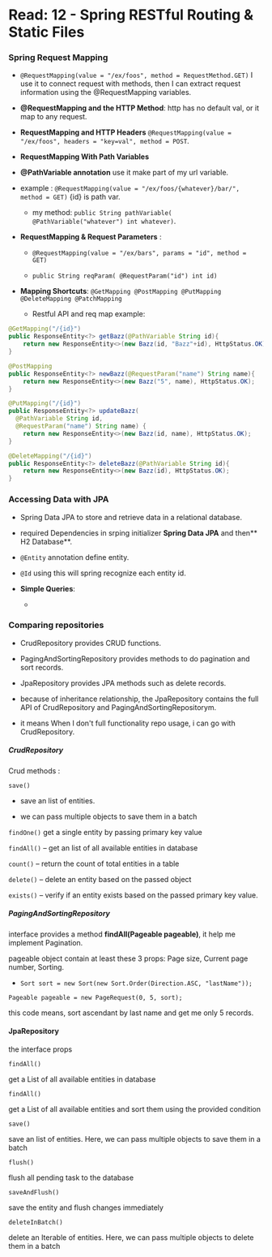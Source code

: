 # Read: 12 - Spring RESTful Routing & Static Files

### Spring Request Mapping

* `@RequestMapping(value = "/ex/foos", method = RequestMethod.GET)` I use it to connect request with methods, then I can extract request 
information using the @RequestMapping variables.

*  **@RequestMapping and the HTTP Method**: http has no default val, or it map to any request.

*  **RequestMapping and HTTP Headers** `@RequestMapping(value = "/ex/foos", headers = "key=val", method = POST`.

*  **RequestMapping With Path Variables**

* **@PathVariable annotation** use it make part of my url variable.

* example : `@RequestMapping(value = "/ex/foos/{whatever}/bar/", method = GET)`  {id} is  path var.

  * my method: `public String pathVariable( @PathVariable("whatever") int whatever)`.

* **RequestMapping & Request Parameters** : 

  * `@RequestMapping(value = "/ex/bars", params = "id", method = GET)`

  * `public String reqParam( @RequestParam("id") int id)`

* **Mapping Shortcuts**: `@GetMapping @PostMapping @PutMapping @DeleteMapping @PatchMapping`

  * Restful API and req map example:
  
```java
@GetMapping("/{id}")
public ResponseEntity<?> getBazz(@PathVariable String id){
    return new ResponseEntity<>(new Bazz(id, "Bazz"+id), HttpStatus.OK);
}

@PostMapping
public ResponseEntity<?> newBazz(@RequestParam("name") String name){
    return new ResponseEntity<>(new Bazz("5", name), HttpStatus.OK);
}

@PutMapping("/{id}")
public ResponseEntity<?> updateBazz(
  @PathVariable String id,
  @RequestParam("name") String name) {
    return new ResponseEntity<>(new Bazz(id, name), HttpStatus.OK);
}

@DeleteMapping("/{id}")
public ResponseEntity<?> deleteBazz(@PathVariable String id){
    return new ResponseEntity<>(new Bazz(id), HttpStatus.OK);
}
```

### Accessing Data with JPA

* Spring Data JPA to store and retrieve data in a relational database.

* required Dependencies in srping initializer **Spring Data JPA** and then** H2 Database**.

* `@Entity` annotation define entity.

* `@Id` using this will spring recognize each entity id.

* **Simple Queries**:

  * 
### Comparing repositories

* CrudRepository provides CRUD functions.

* PagingAndSortingRepository provides methods to do pagination and sort records.

* JpaRepository provides JPA methods such as delete records.

* because of inheritance relationship, the JpaRepository contains the full API of CrudRepository and PagingAndSortingRepositorym.

* it means When I don't full functionality repo usage, i can go with CrudRepository.

##### CrudRepository

Crud methods : 

`save() `

  * save an list of entities. 

  * we can pass multiple objects to save them in a batch

`findOne()` get a single entity by passing primary key value

`findAll()` – get an list of all available entities in database

`count()` – return the count of total entities in a table

`delete()` – delete an entity based on the passed object

`exists()` – verify if an entity exists based on the passed primary key value.

##### PagingAndSortingRepository

interface provides a method **findAll(Pageable pageable)**, it help me implement Pagination.

pageable object contain at least these 3 props: Page size, Current page number, Sorting.

* `Sort sort = new Sort(new Sort.Order(Direction.ASC, "lastName"));`

`Pageable pageable = new PageRequest(0, 5, sort);`

this code means, sort ascendant by last name and get me only 5 records.


#### JpaRepository

the interface props 

`findAll()`

get a List of all available entities in database

`findAll()`

 get a List of all available entities and sort them using the provided condition

`save() `

 save an list of entities. Here, we can pass multiple objects to save them in a batch

`flush()`

 flush all pending task to the database

`saveAndFlush() `

 save the entity and flush changes immediately

`deleteInBatch()` 

 delete an Iterable of entities. Here, we can pass multiple objects to delete them in a batch